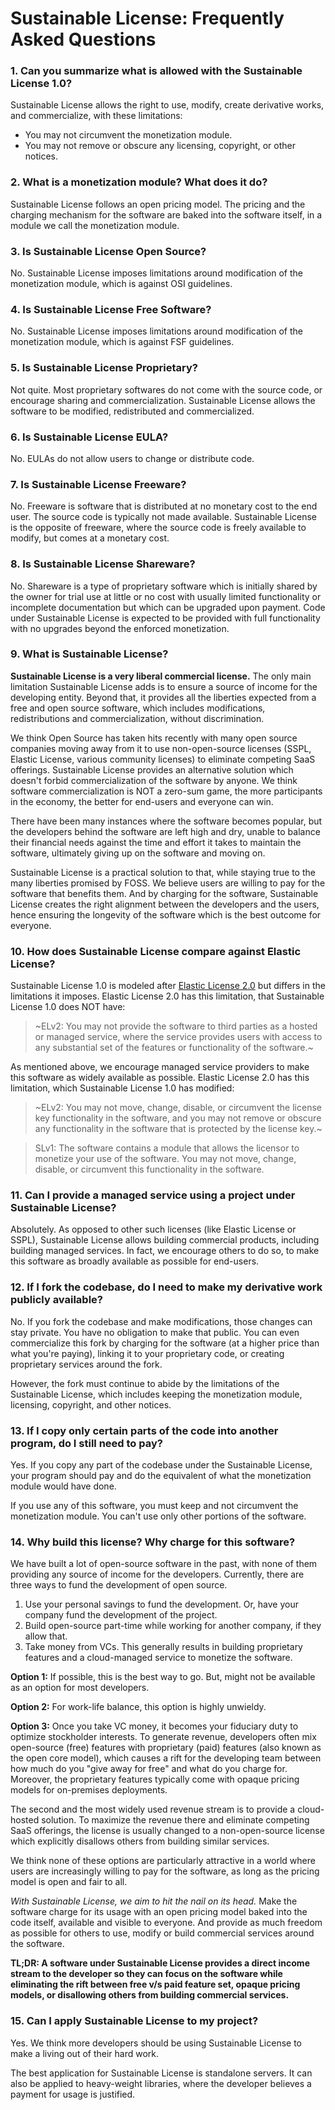 # Sustainable License: Frequently Asked Questions

### 1. Can you summarize what is allowed with the Sustainable License 1.0?

Sustainable License allows the right to use, modify, create derivative works, and
commercialize, with these limitations:

- You may not circumvent the monetization module.
- You may not remove or obscure any licensing, copyright, or other notices.

### 2. What is a monetization module? What does it do?

Sustainable License follows an open pricing model. The pricing and the charging
mechanism for the software are baked into the software itself, in a module we
call the monetization module.

### 3. Is Sustainable License Open Source?

No. Sustainable License imposes limitations around modification of the monetization
module, which is against OSI guidelines.

### 4. Is Sustainable License Free Software?

No. Sustainable License imposes limitations around modification of the monetization
module, which is against FSF guidelines.

### 5. Is Sustainable License Proprietary?

Not quite. Most proprietary softwares do not come with the source code, or
encourage sharing and commercialization. Sustainable License allows the software to be
modified, redistributed and commercialized.

### 6. Is Sustainable License EULA?

No. EULAs do not allow users to change or distribute code.

### 7. Is Sustainable License Freeware?

No. Freeware is software that is distributed at no monetary cost to the
end user. The source code is typically not made available. Sustainable License is the
opposite of freeware, where the source code is freely available to modify, but
comes at a monetary cost.

### 8. Is Sustainable License Shareware?

No. Shareware is a type of proprietary software which is initially shared by the
owner for trial use at little or no cost with usually limited functionality or
incomplete documentation but which can be upgraded upon payment. Code under
Sustainable License is expected to be provided with full functionality with no
upgrades beyond the enforced monetization.

### 9. What is Sustainable License?

**Sustainable License is a very liberal commercial license.** The only main limitation
Sustainable License adds is to ensure a source of income for the developing entity.
Beyond that, it provides all the liberties expected from a free and open source
software, which includes modifications, redistributions and commercialization,
without discrimination.

We think Open Source has taken hits recently with many open source companies
moving away from it to use non-open-source licenses (SSPL, Elastic License,
various community licenses) to eliminate competing SaaS offerings. Sustainable License
provides an alternative solution which doesn't forbid commercialization of the
software by anyone. We think software commercialization is NOT a zero-sum game,
the more participants in the economy, the better for end-users and everyone can win.

There have been many instances where the software becomes popular, but the
developers behind the software are left high and dry, unable to balance their
financial needs against the time and effort it takes to maintain the software,
ultimately giving up on the software and moving on.

Sustainable License is a practical solution to that, while staying true to the many
liberties promised by FOSS. We believe users are willing to pay for the software
that benefits them. And by charging for the software, Sustainable License creates the
right alignment between the developers and the users, hence ensuring the
longevity of the software which is the best outcome for everyone.

### 10. How does Sustainable License compare against Elastic License?

Sustainable License 1.0 is modeled after [Elastic License
2.0](https://www.elastic.co/licensing/elastic-license) but differs in the
limitations it imposes. Elastic License 2.0 has this limitation, that Sustainable
License 1.0 does NOT have:

> ~ELv2: You may not provide the software to third parties as a hosted or managed
  service, where the service provides users with access to any substantial set of
  the features or functionality of the software.~

As mentioned above, we encourage managed service providers to make this software
as widely available as possible. Elastic License 2.0 has this limitation, which
Sustainable License 1.0 has modified:

> ~ELv2: You may not move, change, disable, or circumvent the license key
  functionality in the software, and you may not remove or obscure any
  functionality in the software that is protected by the license key.~

> SLv1: The software contains a module that allows the licensor to monetize your use of
  the software. You may not move, change, disable, or circumvent this functionality
  in the software.

### 11. Can I provide a managed service using a project under Sustainable License?

Absolutely. As opposed to other such licenses (like Elastic License or
SSPL), Sustainable License allows building commercial products, including building
managed services. In fact, we encourage others to do so, to make
this software as broadly available as possible for end-users.

### 12. If I fork the codebase, do I need to make my derivative work publicly available?

No. If you fork the codebase and make modifications, those changes can stay
private. You have no obligation to make that public. You can even commercialize
this fork by charging for the software (at a higher price than what you're
paying), linking it to your proprietary code, or creating proprietary services
around the fork.

However, the fork must continue to abide by the limitations of the Sustainable
License, which includes keeping the monetization module, licensing, copyright,
and other notices.

### 13. If I copy only certain parts of the code into another program, do I still need to pay?

Yes. If you copy any part of the codebase under the Sustainable License,
your program should pay and do the equivalent of what the monetization module
would have done.

If you use any of this software, you must keep and not circumvent the
monetization module. You can't use only other portions of the software.

### 14. Why build this license? Why charge for this software?

We have built a lot of open-source software in the past, with none of them
providing any source of income for the developers. Currently, there are three ways
to fund the development of open source.

1. Use your personal savings to fund the development. Or, have your company fund
    the development of the project.
2. Build open-source part-time while working for another company, if they allow that.
3. Take money from VCs. This generally results in building proprietary features
    and a cloud-managed service to monetize the software.

**Option 1:** If possible, this is the best way to go. But, might not be available as an
option for most developers.

**Option 2:** For work-life balance, this option is highly unwieldy.

**Option 3:** Once you take VC money, it becomes your fiduciary duty to
    optimize stockholder interests. To generate revenue, developers often mix
    open-source (free) features with proprietary (paid) features (also known as
    the open core model), which causes a rift for the developing team between
    how much do you "give away for free" and what do you charge for. Moreover,
    the proprietary features typically come with opaque pricing models for
    on-premises deployments.

The second and the most widely used revenue stream is to provide a cloud-hosted
    solution. To maximize the revenue there and eliminate competing SaaS
    offerings, the license is usually changed to a non-open-source license which
    explicitly disallows others from building similar services.

We think none of these options are particularly attractive in a world where
users are increasingly willing to pay for the software, as long as the pricing
model is open and fair to all.

*With Sustainable License, we aim to hit the nail on its head.* Make the software charge
for its usage with an open pricing model baked into the code itself, available
and visible to everyone. And provide as much freedom as possible for others to
use, modify or build commercial services around the software.

**TL;DR: A software under Sustainable License provides a direct income stream to the
developer so they can focus on the software while eliminating the rift between
free v/s paid feature set, opaque pricing models, or disallowing others from
building commercial services.**


### 15. Can I apply Sustainable License to my project?

Yes. We think more developers should be using Sustainable License to make a living out
of their hard work.

The best application for Sustainable License is standalone servers. It can also be
applied to heavy-weight libraries, where the developer believes a payment for
usage is justified.
